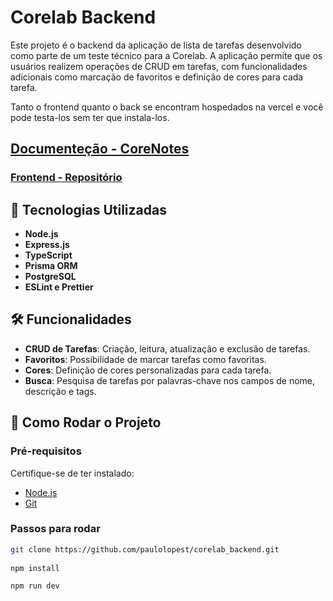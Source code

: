 # Corelab Backend

Este projeto é o backend da aplicação de lista de tarefas desenvolvido como parte de um teste técnico para a Corelab. A aplicação permite que os usuários realizem operações de CRUD em tarefas, com funcionalidades adicionais como marcação de favoritos e definição de cores para cada tarefa.

Tanto o frontend quanto o back se encontram hospedados na vercel e você pode testa-los sem ter que instala-los.

## [Documenteção - CoreNotes](https://documenter.getpostman.com/view/19301541/2sA3s6EV8S)
### [Frontend - Repositório](https://github.com/paulolopest/corelab_frontend)

## 🚀 Tecnologias Utilizadas

- **Node.js**
- **Express.js**
- **TypeScript**
- **Prisma ORM**
- **PostgreSQL**
- **ESLint e Prettier**

## 🛠 Funcionalidades

- **CRUD de Tarefas**: Criação, leitura, atualização e exclusão de tarefas.
- **Favoritos**: Possibilidade de marcar tarefas como favoritas.
- **Cores**: Definição de cores personalizadas para cada tarefa.
- **Busca**: Pesquisa de tarefas por palavras-chave nos campos de nome, descrição e tags.

## 🚀 Como Rodar o Projeto

### Pré-requisitos

Certifique-se de ter instalado:

- [Node.js](https://nodejs.org/)
- [Git](https://git-scm.com/)

### Passos para rodar

   ```bash
   git clone https://github.com/paulolopest/corelab_backend.git
      
   npm install
   
   npm run dev

